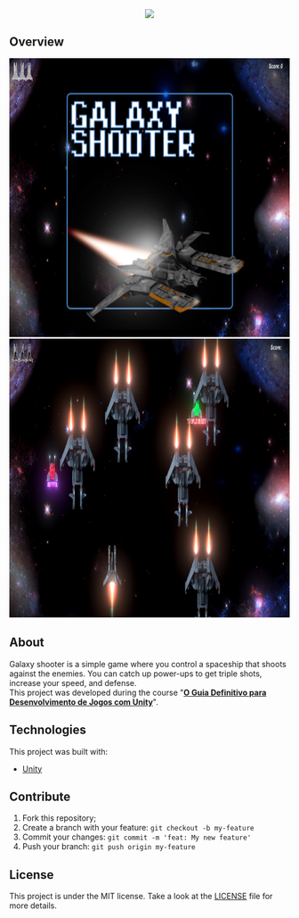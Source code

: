 <p align="center">
 <img align="center" src="https://vistapointe.net/images/unity-wallpaper-1.jpg" width="500"/>
</p>

## Overview 
<div>
 <img src="./screenshots/main-screen.png" width="auto" height="500px"/>
 <img src="./screenshots/playing-screen.png" width="auto" height="500px"/>
</div>

## About
Galaxy shooter is a simple game where you control a spaceship that shoots against the enemies. You can catch up power-ups to get triple shots, increase your speed, and defense.<br/>
This project was developed during the course "__[O Guia Definitivo para Desenvolvimento de Jogos com Unity](https://www.udemy.com/course/o-guia-definitivo-para-desenvolvimento-de-jogos-com-unity/)__".

## Technologies 
This project was built with:
- [Unity](https://unity.com/)
 
## Contribute
 1. Fork this repository;
 2. Create a branch with your feature: ```git checkout -b my-feature```
 3. Commit your changes: ```git commit -m 'feat: My new feature'```
 4. Push your branch: ```git push origin my-feature```
 
## License
This project is under the MIT license. Take a look at the [LICENSE](LICENSE) file for more details.
